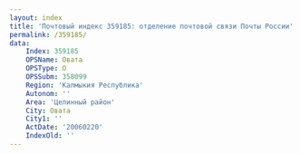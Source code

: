 ```yaml
---
layout: index
title: 'Почтовый индекс 359185: отделение почтовой связи Почты России'
permalink: /359185/
data:
    Index: 359185
    OPSName: Овата
    OPSType: О
    OPSSubm: 358099
    Region: 'Калмыкия Республика'
    Autonom: ''
    Area: 'Целинный район'
    City: Овата
    City1: ''
    ActDate: '20060220'
    IndexOld: ''
---
```

